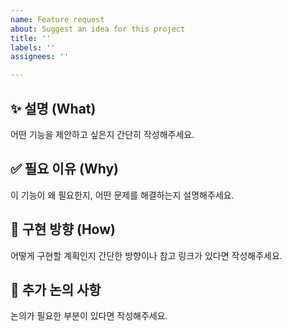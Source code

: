 ```yaml
---
name: Feature request
about: Suggest an idea for this project
title: ''
labels: ''
assignees: ''

---
```


## ✨ 설명 (What)

어떤 기능을 제안하고 싶은지 간단히 작성해주세요.

## ✅ 필요 이유 (Why)

이 기능이 왜 필요한지, 어떤 문제를 해결하는지 설명해주세요.

## 📌 구현 방향 (How)

어떻게 구현할 계획인지 간단한 방향이나 참고 링크가 있다면 작성해주세요.

## 💬 추가 논의 사항

논의가 필요한 부분이 있다면 작성해주세요.
